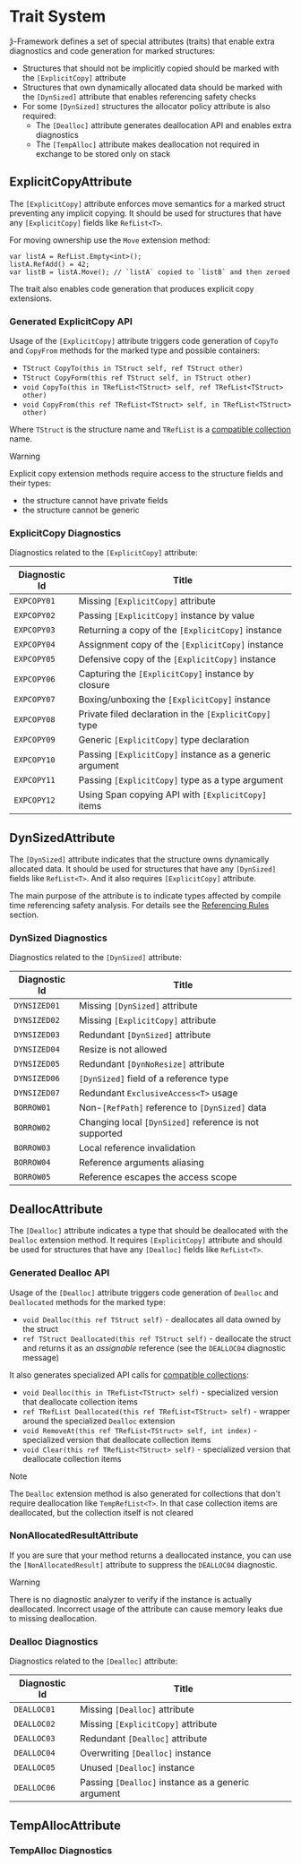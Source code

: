 # Trait System

ѯ-Framework defines a set of special attributes (traits) that enable extra diagnostics
and code generation for marked structures:

- Structures that should not be implicitly copied should be marked with the `[ExplicitCopy]` attribute
- Structures that own dynamically allocated data should be marked with the `[DynSized]` attribute
that enables referencing safety checks
- For some `[DynSized]` structures the allocator policy attribute is also required:
  - The `[Dealloc]` attribute generates deallocation API and enables extra diagnostics
  - The `[TempAlloc]` attribute makes deallocation not required in exchange to be stored only on stack

## ExplicitCopyAttribute

The `[ExplicitCopy]` attribute enforces move semantics for a marked struct preventing any implicit copying.
It should be used for structures that have any `[ExplicitCopy]` fields like `RefList<T>`.

For moving ownership use the `Move` extension method:
```
var listA = RefList.Empty<int>();
listA.RefAdd() = 42;
var listB = listA.Move(); // `listA` copied to `listB` and then zeroed
```

The trait also enables code generation that produces explicit copy extensions.

### Generated ExplicitCopy API

Usage of the `[ExplicitCopy]` attribute triggers code generation of `CopyTo` and `CopyFrom` methods
for the marked type and possible containers:

- `TStruct CopyTo(this in TStruct self, ref TStruct other)`
- `TStruct CopyForm(this ref TStruct self, in TStruct other)`
- `void CopyTo(this in TRefList<TStruct> self, ref TRefList<TStruct> other)`
- `void CopyFrom(this ref TRefList<TStruct> self, in TRefList<TStruct> other)`

Where `TStruct` is the structure name and `TRefList` is a [compatible collection](collections.md) name.

> [!WARNING]
> Explicit copy extension methods require access to the structure fields and their types:
> - the structure cannot have private fields
> - the structure cannot be generic

### ExplicitCopy Diagnostics

Diagnostics related to the `[ExplicitCopy]` attribute:

| Diagnostic Id | Title                                                   |
|---------------|---------------------------------------------------------|
| `EXPCOPY01`   | Missing `[ExplicitCopy]` attribute                      |
| `EXPCOPY02`   | Passing `[ExplicitCopy]` instance by value              |
| `EXPCOPY03`   | Returning a copy of the `[ExplicitCopy]` instance       |
| `EXPCOPY04`   | Assignment copy of the `[ExplicitCopy]` instance        |
| `EXPCOPY05`   | Defensive copy of the `[ExplicitCopy]` instance         |
| `EXPCOPY06`   | Capturing the `[ExplicitCopy]` instance by closure      |
| `EXPCOPY07`   | Boxing/unboxing the `[ExplicitCopy]` instance           |
| `EXPCOPY08`   | Private filed declaration in the `[ExplicitCopy]` type  |
| `EXPCOPY09`   | Generic `[ExplicitCopy]` type declaration               |
| `EXPCOPY10`   | Passing `[ExplicitCopy]` instance as a generic argument |
| `EXPCOPY11`   | Passing `[ExplicitCopy]` type as a type argument        |
| `EXPCOPY12`   | Using Span copying API with `[ExplicitCopy]` items      |

## DynSizedAttribute

The `[DynSized]` attribute indicates that the structure owns dynamically allocated data.
It should be used for structures that have any `[DynSized]` fields like `RefList<T>`.
And it also requires `[ExplicitCopy]` attribute.

The main purpose of the attribute is to indicate types affected by compile time referencing safety analysis.
For details see the [Referencing Rules](borrow-checker-at-home.md) section.

### DynSized Diagnostics

Diagnostics related to the `[DynSized]` attribute:

| Diagnostic Id | Title                                                  |
|---------------|--------------------------------------------------------|
| `DYNSIZED01`  | Missing `[DynSized]` attribute                         |
| `DYNSIZED02`  | Missing `[ExplicitCopy]` attribute                     |
| `DYNSIZED03`  | Redundant `[DynSized]` attribute                       |
| `DYNSIZED04`  | Resize is not allowed                                  |
| `DYNSIZED05`  | Redundant `[DynNoResize]` attribute                    |
| `DYNSIZED06`  | `[DynSized]` field of a reference type                 |
| `DYNSIZED07`  | Redundant `ExclusiveAccess<T>` usage                   |
| `BORROW01`    | Non-`[RefPath]` reference to `[DynSized]` data         |
| `BORROW02`    | Changing local `[DynSized]` reference is not supported |
| `BORROW03`    | Local reference invalidation                           |
| `BORROW04`    | Reference arguments aliasing                           |
| `BORROW05`    | Reference escapes the access scope                     |

## DeallocAttribute

The `[Dealloc]` attribute indicates a type that should be deallocated with the `Dealloc` extension method.
It requires `[ExplicitCopy]` attribute and should be used for structures that have
any `[Dealloc]` fields like `RefList<T>`.

### Generated Dealloc API

Usage of the `[Dealloc]` attribute triggers code generation of `Dealloc` and `Deallocated` methods
for the marked type:

- `void Dealloc(this ref TStruct self)` - deallocates all data owned by the struct
- `ref TStruct Deallocated(this ref TStruct self)` - deallocate the struct and returns it as
an _assignable_ reference (see the `DEALLOC04` diagnostic message)

It also generates specialized API calls for [compatible collections](collections.md):
- `void Dealloc(this in TRefList<TStruct> self)` - specialized version that deallocate collection items
- `ref TRefList Deallocated(this ref TRefList<TStruct> self)` - wrapper around the specialized `Dealloc` extension
- `void RemoveAt(this ref TRefList<TStruct> self, int index)` - specialized version that deallocate collection items
- `void Clear(this ref TRefList<TStruct> self)` - specialized version that deallocate collection items

> [!NOTE]
> The `Dealloc` extension method is also generated for collections
> that don't require deallocation like `TempRefList<T>`.
> In that case collection items are deallocated, but the collection itself is not cleared

### NonAllocatedResultAttribute

If you are sure that your method returns a deallocated instance, you can use the `[NonAllocatedResult]` attribute
to suppress the `DEALLOC04` diagnostic.

> [!WARNING]
> There is no diagnostic analyzer to verify if the instance is actually deallocated.
> Incorrect usage of the attribute can cause memory leaks due to missing deallocation.

### Dealloc Diagnostics

Diagnostics related to the `[Dealloc]` attribute:

| Diagnostic Id | Title                                              |
|---------------|----------------------------------------------------|
| `DEALLOC01`   | Missing `[Dealloc]` attribute                      |
| `DEALLOC02`   | Missing `[ExplicitCopy]` attribute                 |
| `DEALLOC03`   | Redundant `[Dealloc]` attribute                    |
| `DEALLOC04`   | Overwriting `[Dealloc]` instance                   |
| `DEALLOC05`   | Unused `[Dealloc]` instance                        |
| `DEALLOC06`   | Passing `[Dealloc]` instance as a generic argument |

## TempAllocAttribute

### TempAlloc Diagnostics
